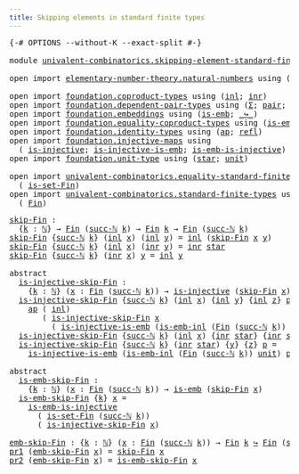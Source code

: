 ```yaml
---
title: Skipping elements in standard finite types
---
```


<pre class="Agda"><a id="68" class="Symbol">{-#</a> <a id="72" class="Keyword">OPTIONS</a> <a id="80" class="Pragma">--without-K</a> <a id="92" class="Pragma">--exact-split</a> <a id="106" class="Symbol">#-}</a>

<a id="111" class="Keyword">module</a> <a id="118" href="univalent-combinatorics.skipping-element-standard-finite-types.html" class="Module">univalent-combinatorics.skipping-element-standard-finite-types</a> <a id="181" class="Keyword">where</a>

<a id="188" class="Keyword">open</a> <a id="193" class="Keyword">import</a> <a id="200" href="elementary-number-theory.natural-numbers.html" class="Module">elementary-number-theory.natural-numbers</a> <a id="241" class="Keyword">using</a> <a id="247" class="Symbol">(</a><a id="248" href="elementary-number-theory.natural-numbers.html#1458" class="Datatype">ℕ</a><a id="249" class="Symbol">;</a> <a id="251" href="elementary-number-theory.natural-numbers.html#1479" class="InductiveConstructor">zero-ℕ</a><a id="257" class="Symbol">;</a> <a id="259" href="elementary-number-theory.natural-numbers.html#1492" class="InductiveConstructor">succ-ℕ</a><a id="265" class="Symbol">)</a>

<a id="268" class="Keyword">open</a> <a id="273" class="Keyword">import</a> <a id="280" href="foundation.coproduct-types.html" class="Module">foundation.coproduct-types</a> <a id="307" class="Keyword">using</a> <a id="313" class="Symbol">(</a><a id="314" href="foundation.coproduct-types.html#1253" class="InductiveConstructor">inl</a><a id="317" class="Symbol">;</a> <a id="319" href="foundation.coproduct-types.html#1276" class="InductiveConstructor">inr</a><a id="322" class="Symbol">)</a>
<a id="324" class="Keyword">open</a> <a id="329" class="Keyword">import</a> <a id="336" href="foundation.dependent-pair-types.html" class="Module">foundation.dependent-pair-types</a> <a id="368" class="Keyword">using</a> <a id="374" class="Symbol">(</a><a id="375" href="foundation-core.dependent-pair-types.html#515" class="Record">Σ</a><a id="376" class="Symbol">;</a> <a id="378" href="foundation-core.dependent-pair-types.html#588" class="InductiveConstructor">pair</a><a id="382" class="Symbol">;</a> <a id="384" href="foundation-core.dependent-pair-types.html#605" class="Field">pr1</a><a id="387" class="Symbol">;</a> <a id="389" href="foundation-core.dependent-pair-types.html#617" class="Field">pr2</a><a id="392" class="Symbol">)</a>
<a id="394" class="Keyword">open</a> <a id="399" class="Keyword">import</a> <a id="406" href="foundation.embeddings.html" class="Module">foundation.embeddings</a> <a id="428" class="Keyword">using</a> <a id="434" class="Symbol">(</a><a id="435" href="foundation-core.embeddings.html#992" class="Function">is-emb</a><a id="441" class="Symbol">;</a> <a id="443" href="foundation-core.embeddings.html#1074" class="Function Operator">_↪_</a><a id="446" class="Symbol">)</a>
<a id="448" class="Keyword">open</a> <a id="453" class="Keyword">import</a> <a id="460" href="foundation.equality-coproduct-types.html" class="Module">foundation.equality-coproduct-types</a> <a id="496" class="Keyword">using</a> <a id="502" class="Symbol">(</a><a id="503" href="foundation.equality-coproduct-types.html#8482" class="Function">is-emb-inl</a><a id="513" class="Symbol">)</a>
<a id="515" class="Keyword">open</a> <a id="520" class="Keyword">import</a> <a id="527" href="foundation.identity-types.html" class="Module">foundation.identity-types</a> <a id="553" class="Keyword">using</a> <a id="559" class="Symbol">(</a><a id="560" href="foundation-core.identity-types.html#4003" class="Function">ap</a><a id="562" class="Symbol">;</a> <a id="564" href="foundation-core.identity-types.html#1820" class="InductiveConstructor">refl</a><a id="568" class="Symbol">)</a>
<a id="570" class="Keyword">open</a> <a id="575" class="Keyword">import</a> <a id="582" href="foundation.injective-maps.html" class="Module">foundation.injective-maps</a> <a id="608" class="Keyword">using</a>
  <a id="616" class="Symbol">(</a> <a id="618" href="foundation.injective-maps.html#1309" class="Function">is-injective</a><a id="630" class="Symbol">;</a> <a id="632" href="foundation.injective-maps.html#3645" class="Function">is-injective-is-emb</a><a id="651" class="Symbol">;</a> <a id="653" href="foundation.injective-maps.html#4586" class="Function">is-emb-is-injective</a><a id="672" class="Symbol">)</a>
<a id="674" class="Keyword">open</a> <a id="679" class="Keyword">import</a> <a id="686" href="foundation.unit-type.html" class="Module">foundation.unit-type</a> <a id="707" class="Keyword">using</a> <a id="713" class="Symbol">(</a><a id="714" href="foundation.unit-type.html#1108" class="InductiveConstructor">star</a><a id="718" class="Symbol">;</a> <a id="720" href="foundation.unit-type.html#1084" class="Datatype">unit</a><a id="724" class="Symbol">)</a>

<a id="727" class="Keyword">open</a> <a id="732" class="Keyword">import</a> <a id="739" href="univalent-combinatorics.equality-standard-finite-types.html" class="Module">univalent-combinatorics.equality-standard-finite-types</a> <a id="794" class="Keyword">using</a>
  <a id="802" class="Symbol">(</a> <a id="804" href="univalent-combinatorics.equality-standard-finite-types.html#3705" class="Function">is-set-Fin</a><a id="814" class="Symbol">)</a>
<a id="816" class="Keyword">open</a> <a id="821" class="Keyword">import</a> <a id="828" href="univalent-combinatorics.standard-finite-types.html" class="Module">univalent-combinatorics.standard-finite-types</a> <a id="874" class="Keyword">using</a>
  <a id="882" class="Symbol">(</a> <a id="884" href="univalent-combinatorics.standard-finite-types.html#2293" class="Function">Fin</a><a id="887" class="Symbol">)</a>
</pre>
<pre class="Agda"><a id="skip-Fin"></a><a id="902" href="univalent-combinatorics.skipping-element-standard-finite-types.html#902" class="Function">skip-Fin</a> <a id="911" class="Symbol">:</a>
  <a id="915" class="Symbol">{</a><a id="916" href="univalent-combinatorics.skipping-element-standard-finite-types.html#916" class="Bound">k</a> <a id="918" class="Symbol">:</a> <a id="920" href="elementary-number-theory.natural-numbers.html#1458" class="Datatype">ℕ</a><a id="921" class="Symbol">}</a> <a id="923" class="Symbol">→</a> <a id="925" href="univalent-combinatorics.standard-finite-types.html#2293" class="Function">Fin</a> <a id="929" class="Symbol">(</a><a id="930" href="elementary-number-theory.natural-numbers.html#1492" class="InductiveConstructor">succ-ℕ</a> <a id="937" href="univalent-combinatorics.skipping-element-standard-finite-types.html#916" class="Bound">k</a><a id="938" class="Symbol">)</a> <a id="940" class="Symbol">→</a> <a id="942" href="univalent-combinatorics.standard-finite-types.html#2293" class="Function">Fin</a> <a id="946" href="univalent-combinatorics.skipping-element-standard-finite-types.html#916" class="Bound">k</a> <a id="948" class="Symbol">→</a> <a id="950" href="univalent-combinatorics.standard-finite-types.html#2293" class="Function">Fin</a> <a id="954" class="Symbol">(</a><a id="955" href="elementary-number-theory.natural-numbers.html#1492" class="InductiveConstructor">succ-ℕ</a> <a id="962" href="univalent-combinatorics.skipping-element-standard-finite-types.html#916" class="Bound">k</a><a id="963" class="Symbol">)</a>
<a id="965" href="univalent-combinatorics.skipping-element-standard-finite-types.html#902" class="Function">skip-Fin</a> <a id="974" class="Symbol">{</a><a id="975" href="elementary-number-theory.natural-numbers.html#1492" class="InductiveConstructor">succ-ℕ</a> <a id="982" href="univalent-combinatorics.skipping-element-standard-finite-types.html#982" class="Bound">k</a><a id="983" class="Symbol">}</a> <a id="985" class="Symbol">(</a><a id="986" href="foundation.coproduct-types.html#1253" class="InductiveConstructor">inl</a> <a id="990" href="univalent-combinatorics.skipping-element-standard-finite-types.html#990" class="Bound">x</a><a id="991" class="Symbol">)</a> <a id="993" class="Symbol">(</a><a id="994" href="foundation.coproduct-types.html#1253" class="InductiveConstructor">inl</a> <a id="998" href="univalent-combinatorics.skipping-element-standard-finite-types.html#998" class="Bound">y</a><a id="999" class="Symbol">)</a> <a id="1001" class="Symbol">=</a> <a id="1003" href="foundation.coproduct-types.html#1253" class="InductiveConstructor">inl</a> <a id="1007" class="Symbol">(</a><a id="1008" href="univalent-combinatorics.skipping-element-standard-finite-types.html#902" class="Function">skip-Fin</a> <a id="1017" href="univalent-combinatorics.skipping-element-standard-finite-types.html#990" class="Bound">x</a> <a id="1019" href="univalent-combinatorics.skipping-element-standard-finite-types.html#998" class="Bound">y</a><a id="1020" class="Symbol">)</a>
<a id="1022" href="univalent-combinatorics.skipping-element-standard-finite-types.html#902" class="Function">skip-Fin</a> <a id="1031" class="Symbol">{</a><a id="1032" href="elementary-number-theory.natural-numbers.html#1492" class="InductiveConstructor">succ-ℕ</a> <a id="1039" href="univalent-combinatorics.skipping-element-standard-finite-types.html#1039" class="Bound">k</a><a id="1040" class="Symbol">}</a> <a id="1042" class="Symbol">(</a><a id="1043" href="foundation.coproduct-types.html#1253" class="InductiveConstructor">inl</a> <a id="1047" href="univalent-combinatorics.skipping-element-standard-finite-types.html#1047" class="Bound">x</a><a id="1048" class="Symbol">)</a> <a id="1050" class="Symbol">(</a><a id="1051" href="foundation.coproduct-types.html#1276" class="InductiveConstructor">inr</a> <a id="1055" href="univalent-combinatorics.skipping-element-standard-finite-types.html#1055" class="Bound">y</a><a id="1056" class="Symbol">)</a> <a id="1058" class="Symbol">=</a> <a id="1060" href="foundation.coproduct-types.html#1276" class="InductiveConstructor">inr</a> <a id="1064" href="foundation.unit-type.html#1108" class="InductiveConstructor">star</a>
<a id="1069" href="univalent-combinatorics.skipping-element-standard-finite-types.html#902" class="Function">skip-Fin</a> <a id="1078" class="Symbol">{</a><a id="1079" href="elementary-number-theory.natural-numbers.html#1492" class="InductiveConstructor">succ-ℕ</a> <a id="1086" href="univalent-combinatorics.skipping-element-standard-finite-types.html#1086" class="Bound">k</a><a id="1087" class="Symbol">}</a> <a id="1089" class="Symbol">(</a><a id="1090" href="foundation.coproduct-types.html#1276" class="InductiveConstructor">inr</a> <a id="1094" href="univalent-combinatorics.skipping-element-standard-finite-types.html#1094" class="Bound">x</a><a id="1095" class="Symbol">)</a> <a id="1097" href="univalent-combinatorics.skipping-element-standard-finite-types.html#1097" class="Bound">y</a> <a id="1099" class="Symbol">=</a> <a id="1101" href="foundation.coproduct-types.html#1253" class="InductiveConstructor">inl</a> <a id="1105" href="univalent-combinatorics.skipping-element-standard-finite-types.html#1097" class="Bound">y</a>

<a id="1108" class="Keyword">abstract</a>
  <a id="is-injective-skip-Fin"></a><a id="1119" href="univalent-combinatorics.skipping-element-standard-finite-types.html#1119" class="Function">is-injective-skip-Fin</a> <a id="1141" class="Symbol">:</a>
    <a id="1147" class="Symbol">{</a><a id="1148" href="univalent-combinatorics.skipping-element-standard-finite-types.html#1148" class="Bound">k</a> <a id="1150" class="Symbol">:</a> <a id="1152" href="elementary-number-theory.natural-numbers.html#1458" class="Datatype">ℕ</a><a id="1153" class="Symbol">}</a> <a id="1155" class="Symbol">(</a><a id="1156" href="univalent-combinatorics.skipping-element-standard-finite-types.html#1156" class="Bound">x</a> <a id="1158" class="Symbol">:</a> <a id="1160" href="univalent-combinatorics.standard-finite-types.html#2293" class="Function">Fin</a> <a id="1164" class="Symbol">(</a><a id="1165" href="elementary-number-theory.natural-numbers.html#1492" class="InductiveConstructor">succ-ℕ</a> <a id="1172" href="univalent-combinatorics.skipping-element-standard-finite-types.html#1148" class="Bound">k</a><a id="1173" class="Symbol">))</a> <a id="1176" class="Symbol">→</a> <a id="1178" href="foundation.injective-maps.html#1309" class="Function">is-injective</a> <a id="1191" class="Symbol">(</a><a id="1192" href="univalent-combinatorics.skipping-element-standard-finite-types.html#902" class="Function">skip-Fin</a> <a id="1201" href="univalent-combinatorics.skipping-element-standard-finite-types.html#1156" class="Bound">x</a><a id="1202" class="Symbol">)</a>
  <a id="1206" href="univalent-combinatorics.skipping-element-standard-finite-types.html#1119" class="Function">is-injective-skip-Fin</a> <a id="1228" class="Symbol">{</a><a id="1229" href="elementary-number-theory.natural-numbers.html#1492" class="InductiveConstructor">succ-ℕ</a> <a id="1236" href="univalent-combinatorics.skipping-element-standard-finite-types.html#1236" class="Bound">k</a><a id="1237" class="Symbol">}</a> <a id="1239" class="Symbol">(</a><a id="1240" href="foundation.coproduct-types.html#1253" class="InductiveConstructor">inl</a> <a id="1244" href="univalent-combinatorics.skipping-element-standard-finite-types.html#1244" class="Bound">x</a><a id="1245" class="Symbol">)</a> <a id="1247" class="Symbol">{</a><a id="1248" href="foundation.coproduct-types.html#1253" class="InductiveConstructor">inl</a> <a id="1252" href="univalent-combinatorics.skipping-element-standard-finite-types.html#1252" class="Bound">y</a><a id="1253" class="Symbol">}</a> <a id="1255" class="Symbol">{</a><a id="1256" href="foundation.coproduct-types.html#1253" class="InductiveConstructor">inl</a> <a id="1260" href="univalent-combinatorics.skipping-element-standard-finite-types.html#1260" class="Bound">z</a><a id="1261" class="Symbol">}</a> <a id="1263" href="univalent-combinatorics.skipping-element-standard-finite-types.html#1263" class="Bound">p</a> <a id="1265" class="Symbol">=</a>
    <a id="1271" href="foundation-core.identity-types.html#4003" class="Function">ap</a> <a id="1274" class="Symbol">(</a> <a id="1276" href="foundation.coproduct-types.html#1253" class="InductiveConstructor">inl</a><a id="1279" class="Symbol">)</a>
       <a id="1288" class="Symbol">(</a> <a id="1290" href="univalent-combinatorics.skipping-element-standard-finite-types.html#1119" class="Function">is-injective-skip-Fin</a> <a id="1312" href="univalent-combinatorics.skipping-element-standard-finite-types.html#1244" class="Bound">x</a>
         <a id="1323" class="Symbol">(</a> <a id="1325" href="foundation.injective-maps.html#3645" class="Function">is-injective-is-emb</a> <a id="1345" class="Symbol">(</a><a id="1346" href="foundation.equality-coproduct-types.html#8482" class="Function">is-emb-inl</a> <a id="1357" class="Symbol">(</a><a id="1358" href="univalent-combinatorics.standard-finite-types.html#2293" class="Function">Fin</a> <a id="1362" class="Symbol">(</a><a id="1363" href="elementary-number-theory.natural-numbers.html#1492" class="InductiveConstructor">succ-ℕ</a> <a id="1370" href="univalent-combinatorics.skipping-element-standard-finite-types.html#1236" class="Bound">k</a><a id="1371" class="Symbol">))</a> <a id="1374" href="foundation.unit-type.html#1084" class="Datatype">unit</a><a id="1378" class="Symbol">)</a> <a id="1380" href="univalent-combinatorics.skipping-element-standard-finite-types.html#1263" class="Bound">p</a><a id="1381" class="Symbol">))</a>
  <a id="1386" href="univalent-combinatorics.skipping-element-standard-finite-types.html#1119" class="Function">is-injective-skip-Fin</a> <a id="1408" class="Symbol">{</a><a id="1409" href="elementary-number-theory.natural-numbers.html#1492" class="InductiveConstructor">succ-ℕ</a> <a id="1416" href="univalent-combinatorics.skipping-element-standard-finite-types.html#1416" class="Bound">k</a><a id="1417" class="Symbol">}</a> <a id="1419" class="Symbol">(</a><a id="1420" href="foundation.coproduct-types.html#1253" class="InductiveConstructor">inl</a> <a id="1424" href="univalent-combinatorics.skipping-element-standard-finite-types.html#1424" class="Bound">x</a><a id="1425" class="Symbol">)</a> <a id="1427" class="Symbol">{</a><a id="1428" href="foundation.coproduct-types.html#1276" class="InductiveConstructor">inr</a> <a id="1432" href="foundation.unit-type.html#1108" class="InductiveConstructor">star</a><a id="1436" class="Symbol">}</a> <a id="1438" class="Symbol">{</a><a id="1439" href="foundation.coproduct-types.html#1276" class="InductiveConstructor">inr</a> <a id="1443" href="foundation.unit-type.html#1108" class="InductiveConstructor">star</a><a id="1447" class="Symbol">}</a> <a id="1449" href="univalent-combinatorics.skipping-element-standard-finite-types.html#1449" class="Bound">p</a> <a id="1451" class="Symbol">=</a> <a id="1453" href="foundation-core.identity-types.html#1820" class="InductiveConstructor">refl</a>
  <a id="1460" href="univalent-combinatorics.skipping-element-standard-finite-types.html#1119" class="Function">is-injective-skip-Fin</a> <a id="1482" class="Symbol">{</a><a id="1483" href="elementary-number-theory.natural-numbers.html#1492" class="InductiveConstructor">succ-ℕ</a> <a id="1490" href="univalent-combinatorics.skipping-element-standard-finite-types.html#1490" class="Bound">k</a><a id="1491" class="Symbol">}</a> <a id="1493" class="Symbol">(</a><a id="1494" href="foundation.coproduct-types.html#1276" class="InductiveConstructor">inr</a> <a id="1498" href="foundation.unit-type.html#1108" class="InductiveConstructor">star</a><a id="1502" class="Symbol">)</a> <a id="1504" class="Symbol">{</a><a id="1505" href="univalent-combinatorics.skipping-element-standard-finite-types.html#1505" class="Bound">y</a><a id="1506" class="Symbol">}</a> <a id="1508" class="Symbol">{</a><a id="1509" href="univalent-combinatorics.skipping-element-standard-finite-types.html#1509" class="Bound">z</a><a id="1510" class="Symbol">}</a> <a id="1512" href="univalent-combinatorics.skipping-element-standard-finite-types.html#1512" class="Bound">p</a> <a id="1514" class="Symbol">=</a>
    <a id="1520" href="foundation.injective-maps.html#3645" class="Function">is-injective-is-emb</a> <a id="1540" class="Symbol">(</a><a id="1541" href="foundation.equality-coproduct-types.html#8482" class="Function">is-emb-inl</a> <a id="1552" class="Symbol">(</a><a id="1553" href="univalent-combinatorics.standard-finite-types.html#2293" class="Function">Fin</a> <a id="1557" class="Symbol">(</a><a id="1558" href="elementary-number-theory.natural-numbers.html#1492" class="InductiveConstructor">succ-ℕ</a> <a id="1565" href="univalent-combinatorics.skipping-element-standard-finite-types.html#1490" class="Bound">k</a><a id="1566" class="Symbol">))</a> <a id="1569" href="foundation.unit-type.html#1084" class="Datatype">unit</a><a id="1573" class="Symbol">)</a> <a id="1575" href="univalent-combinatorics.skipping-element-standard-finite-types.html#1512" class="Bound">p</a>

<a id="1578" class="Keyword">abstract</a>
  <a id="is-emb-skip-Fin"></a><a id="1589" href="univalent-combinatorics.skipping-element-standard-finite-types.html#1589" class="Function">is-emb-skip-Fin</a> <a id="1605" class="Symbol">:</a>
    <a id="1611" class="Symbol">{</a><a id="1612" href="univalent-combinatorics.skipping-element-standard-finite-types.html#1612" class="Bound">k</a> <a id="1614" class="Symbol">:</a> <a id="1616" href="elementary-number-theory.natural-numbers.html#1458" class="Datatype">ℕ</a><a id="1617" class="Symbol">}</a> <a id="1619" class="Symbol">(</a><a id="1620" href="univalent-combinatorics.skipping-element-standard-finite-types.html#1620" class="Bound">x</a> <a id="1622" class="Symbol">:</a> <a id="1624" href="univalent-combinatorics.standard-finite-types.html#2293" class="Function">Fin</a> <a id="1628" class="Symbol">(</a><a id="1629" href="elementary-number-theory.natural-numbers.html#1492" class="InductiveConstructor">succ-ℕ</a> <a id="1636" href="univalent-combinatorics.skipping-element-standard-finite-types.html#1612" class="Bound">k</a><a id="1637" class="Symbol">))</a> <a id="1640" class="Symbol">→</a> <a id="1642" href="foundation-core.embeddings.html#992" class="Function">is-emb</a> <a id="1649" class="Symbol">(</a><a id="1650" href="univalent-combinatorics.skipping-element-standard-finite-types.html#902" class="Function">skip-Fin</a> <a id="1659" href="univalent-combinatorics.skipping-element-standard-finite-types.html#1620" class="Bound">x</a><a id="1660" class="Symbol">)</a>
  <a id="1664" href="univalent-combinatorics.skipping-element-standard-finite-types.html#1589" class="Function">is-emb-skip-Fin</a> <a id="1680" class="Symbol">{</a><a id="1681" href="univalent-combinatorics.skipping-element-standard-finite-types.html#1681" class="Bound">k</a><a id="1682" class="Symbol">}</a> <a id="1684" href="univalent-combinatorics.skipping-element-standard-finite-types.html#1684" class="Bound">x</a> <a id="1686" class="Symbol">=</a>
    <a id="1692" href="foundation.injective-maps.html#4586" class="Function">is-emb-is-injective</a>
      <a id="1718" class="Symbol">(</a> <a id="1720" href="univalent-combinatorics.equality-standard-finite-types.html#3705" class="Function">is-set-Fin</a> <a id="1731" class="Symbol">(</a><a id="1732" href="elementary-number-theory.natural-numbers.html#1492" class="InductiveConstructor">succ-ℕ</a> <a id="1739" href="univalent-combinatorics.skipping-element-standard-finite-types.html#1681" class="Bound">k</a><a id="1740" class="Symbol">))</a>
      <a id="1749" class="Symbol">(</a> <a id="1751" href="univalent-combinatorics.skipping-element-standard-finite-types.html#1119" class="Function">is-injective-skip-Fin</a> <a id="1773" href="univalent-combinatorics.skipping-element-standard-finite-types.html#1684" class="Bound">x</a><a id="1774" class="Symbol">)</a>

<a id="emb-skip-Fin"></a><a id="1777" href="univalent-combinatorics.skipping-element-standard-finite-types.html#1777" class="Function">emb-skip-Fin</a> <a id="1790" class="Symbol">:</a> <a id="1792" class="Symbol">{</a><a id="1793" href="univalent-combinatorics.skipping-element-standard-finite-types.html#1793" class="Bound">k</a> <a id="1795" class="Symbol">:</a> <a id="1797" href="elementary-number-theory.natural-numbers.html#1458" class="Datatype">ℕ</a><a id="1798" class="Symbol">}</a> <a id="1800" class="Symbol">(</a><a id="1801" href="univalent-combinatorics.skipping-element-standard-finite-types.html#1801" class="Bound">x</a> <a id="1803" class="Symbol">:</a> <a id="1805" href="univalent-combinatorics.standard-finite-types.html#2293" class="Function">Fin</a> <a id="1809" class="Symbol">(</a><a id="1810" href="elementary-number-theory.natural-numbers.html#1492" class="InductiveConstructor">succ-ℕ</a> <a id="1817" href="univalent-combinatorics.skipping-element-standard-finite-types.html#1793" class="Bound">k</a><a id="1818" class="Symbol">))</a> <a id="1821" class="Symbol">→</a> <a id="1823" href="univalent-combinatorics.standard-finite-types.html#2293" class="Function">Fin</a> <a id="1827" href="univalent-combinatorics.skipping-element-standard-finite-types.html#1793" class="Bound">k</a> <a id="1829" href="foundation-core.embeddings.html#1074" class="Function Operator">↪</a> <a id="1831" href="univalent-combinatorics.standard-finite-types.html#2293" class="Function">Fin</a> <a id="1835" class="Symbol">(</a><a id="1836" href="elementary-number-theory.natural-numbers.html#1492" class="InductiveConstructor">succ-ℕ</a> <a id="1843" href="univalent-combinatorics.skipping-element-standard-finite-types.html#1793" class="Bound">k</a><a id="1844" class="Symbol">)</a>
<a id="1846" href="foundation-core.dependent-pair-types.html#605" class="Field">pr1</a> <a id="1850" class="Symbol">(</a><a id="1851" href="univalent-combinatorics.skipping-element-standard-finite-types.html#1777" class="Function">emb-skip-Fin</a> <a id="1864" href="univalent-combinatorics.skipping-element-standard-finite-types.html#1864" class="Bound">x</a><a id="1865" class="Symbol">)</a> <a id="1867" class="Symbol">=</a> <a id="1869" href="univalent-combinatorics.skipping-element-standard-finite-types.html#902" class="Function">skip-Fin</a> <a id="1878" href="univalent-combinatorics.skipping-element-standard-finite-types.html#1864" class="Bound">x</a>
<a id="1880" href="foundation-core.dependent-pair-types.html#617" class="Field">pr2</a> <a id="1884" class="Symbol">(</a><a id="1885" href="univalent-combinatorics.skipping-element-standard-finite-types.html#1777" class="Function">emb-skip-Fin</a> <a id="1898" href="univalent-combinatorics.skipping-element-standard-finite-types.html#1898" class="Bound">x</a><a id="1899" class="Symbol">)</a> <a id="1901" class="Symbol">=</a> <a id="1903" href="univalent-combinatorics.skipping-element-standard-finite-types.html#1589" class="Function">is-emb-skip-Fin</a> <a id="1919" href="univalent-combinatorics.skipping-element-standard-finite-types.html#1898" class="Bound">x</a>
</pre>